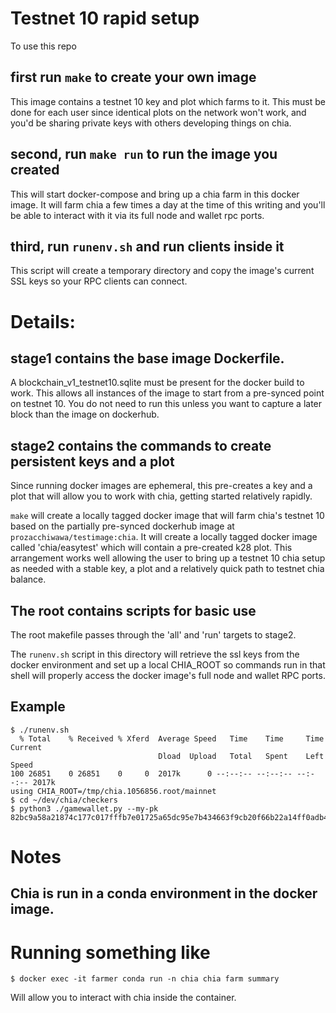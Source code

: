 # Testnet 10 rapid setup

To use this repo

## first run ```make``` to create your own image

This image contains a testnet 10 key and plot which farms to it. 
This must be done for each user since identical plots on the network
won't work, and you'd be sharing private keys with others developing
things on chia.

## second, run ```make run``` to run the image you created

This will start docker-compose and bring up a chia farm in this docker
image.  It will farm chia a few times a day at the time of this writing
and you'll be able to interact with it via its full node and wallet rpc
ports.

## third, run ```runenv.sh``` and run clients inside it

This script will create a temporary directory and copy the image's
current SSL keys so your RPC clients can connect.

# Details:

## stage1 contains the base image Dockerfile. 

A blockchain_v1_testnet10.sqlite must be present for the docker build
to work.  This allows all instances of the image to start from a
pre-synced point on testnet 10.  You do not need to run this unless you
want to capture a later block than the image on dockerhub.

## stage2 contains the commands to create persistent keys and a plot

Since running docker images are ephemeral, this pre-creates a key
and a plot that will allow you to work with chia, getting started 
relatively rapidly.

```make``` will create a locally tagged docker image that will farm
chia's testnet 10 based on the partially pre-synced dockerhub image
at ```prozacchiwawa/testimage:chia```.  It will create a locally tagged
docker image called 'chia/easytest' which will contain a pre-created
k28 plot.  This arrangement works well allowing the user to bring up
a testnet 10 chia setup as needed with a stable key, a plot and a
relatively quick path to testnet chia balance.

## The root contains scripts for basic use

The root makefile passes through the 'all' and 'run' targets to stage2.

The ```runenv.sh``` script in this directory will retrieve the ssl keys
from the docker environment and set up a local CHIA_ROOT so commands run
in that shell will properly access the docker image's full node and
wallet RPC ports.

## Example

    $ ./runenv.sh 
      % Total    % Received % Xferd  Average Speed   Time    Time     Time  Current
                                     Dload  Upload   Total   Spent    Left  Speed
    100 26851    0 26851    0     0  2017k      0 --:--:-- --:--:-- --:--:-- 2017k
    using CHIA_ROOT=/tmp/chia.1056856.root/mainnet
    $ cd ~/dev/chia/checkers
    $ python3 ./gamewallet.py --my-pk
    82bc9a58a21874c177c017fffb7e01725a65dc95e7b434663f9cb20f66b22a14ff0adb4ad1b46c632fe5d8c44bf3cb51

# Notes

## Chia is run in a conda environment in the docker image.

# Running something like

    $ docker exec -it farmer conda run -n chia chia farm summary

Will allow you to interact with chia inside the container.

